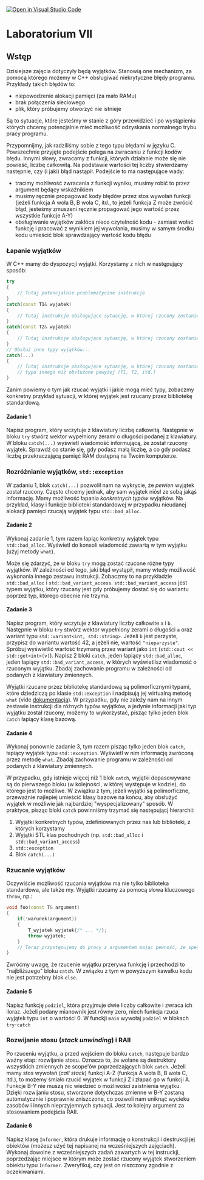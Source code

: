 [![Open in Visual Studio Code](https://classroom.github.com/assets/open-in-vscode-c66648af7eb3fe8bc4f294546bfd86ef473780cde1dea487d3c4ff354943c9ae.svg)](https://classroom.github.com/online_ide?assignment_repo_id=9677873&assignment_repo_type=AssignmentRepo)
# Laboratorium VII
## Wstęp
Dzisiejsze zajęcia dotyczyły będą wyjątków.
Stanowią one mechanizm, za pomocą którego możemy w C++ obsługiwać niekrytyczne błędy programu.
Przykłady takich błędów to:
- niepowodzenie alokacji pamięci (za mało RAMu)
- brak połączenia sieciowego
- plik, który próbujemy otworzyć nie istnieje

Są to sytuacje, które jesteśmy w stanie z góry przewidzieć i po wystąpieniu których chcemy potencjalnie mieć możliwość odzyskania normalnego trybu pracy programu.

Przypomnijmy, jak radziliśmy sobie z tego typu błędami w języku C.
Powszechnie przyjęte podejście polega na zwracaniu z funkcji kodów błędu.
Innymi słowy, zwracamy z funkcji, których działanie może się nie powieść, liczbę całkowitą.
Na podstawie wartości tej liczby stwierdzamy następnie, czy (i jaki) błąd nastąpił.
Podejście to ma następujące wady:
- tracimy możliwość zwracania z funkcji wyniku, musimy robić to przez argument będący wskaźnikiem
- musimy ręcznie propagować kody błędów przez stos wywołań funkcji (jeżeli funkcja A woła B, B woła C, itd., to jeżeli funkcja Z może zwrócić błąd, jesteśmy zmuszeni ręcznie propagować jego wartość przez wszystkie funkcje A-Y)
- obsługiwanie wyjątków zakłóca nieco czytelność kodu - zamiast wołać funkcję i pracować z wynikiem jej wywołania, musimy w samym środku kodu umieścić blok sprawdzający wartość kodu błędu

### Łapanie wyjątków
W C++ mamy do dyspozycji wyjątki.
Korzystamy z nich w następujący sposób:
```C++
try
{
    // Tutaj potencjalnie problematyczne instrukcje
}
catch(const T1& wyjatek)
{
    // Tutaj instrukcje obsługujące sytuację, w której rzucony zostanie wyjątek typu T1
}
catch(const T2& wyjatek)
{
    // Tutaj instrukcje obsługujące sytuację, w której rzucony zostanie wyjątek typu T2
}
// Obsłuż inne typy wyjątków...
catch(...)
{
    // Tutaj instrukcje obsługujące sytuację, w której rzucony zostanie wyjątek
    // typu innego niż obsłużone powyżej (T1, T2, itd.)
}
```
Zanim powiemy o tym jak rzucać wyjątki i jakie mogą mieć typy, zobaczmy konkretny przykład sytuacji, w której wyjątek jest rzucany przez bibliotekę standardową.

#### Zadanie 1
Napisz program, który wczytuje z klawiatury liczbę całkowitą.
Następnie w bloku `try` stwórz wektor wypełniony zerami o długości podanej z klawiatury.
W bloku `catch(...)` wyświetl wiadomość informującą, że został rzucony wyjątek.
Sprawdź co stanie się, gdy podasz małą liczbę, a co gdy podasz liczbę przekraczającą pamięć RAM dostępną na Twoim komputerze.

### Rozróżnianie wyjątków, `std::exception`
W zadaniu 1, blok `catch(...)` pozwolił nam na wykrycie, że *pewien* wyjątek został rzucony.
Często chcemy jednak, aby sam wyjątek niósł ze sobą jakąś informację.
Mamy możliwość łapania *konkretnych typów* wyjątków.
Na przykład, klasy i funkcje biblioteki standardowej w przypadku nieudanej alokacji pamięci rzucają wyjątek typu `std::bad_alloc`.

#### Zadanie 2
Wykonaj zadanie 1, tym razem łapiąc konkretny wyjątek typu `std::bad_alloc`.
Wyświetl do konsoli wiadomość zawartą w tym wyjątku (użyj metody `what`).

Może się zdarzyć, że w bloku `try` mogą zostać rzucone różne typy wyjątków.
W zależności od tego, jaki błąd wystąpił, mamy wtedy możliwość wykonania innego zestawu instrukcji.
Zobaczmy to na przykładzie `std::bad_alloc` i `std::bad_variant_access`.
`std::bad_variant_access` jest typem wyjątku, który rzucany jest gdy próbujemy dostać się do wariantu poprzez typ, którego obecnie nie trzyma.

#### Zadanie 3
Napisz program, który wczytuje z klawiatury liczby całkowite `a` i `b`.
Następnie w bloku `try` stwórz wektor wypełniony zerami o długości `a` oraz wariant typu `std::variant<int, std::string>`.
Jeżeli `b` jest parzyste, przypisz do wariantu wartość 42, a jeżeli nie, wartość `"nieparzyste"`.
Spróbuj wyświetlić wartość trzymaną przez wariant jako `int` (`std::cout << std::get<int>(v)`).
Napisz 2 bloki `catch`, jeden łapiący `std::bad_alloc`, jeden łapiący `std::bad_variant_access`, w których wyświetlisz wiadomość o rzuconym wyjątku.
Zbadaj zachowanie programu w zależności od podanych z klawiatury zmiennych.

Wyjątki rzucane przez bibliotekę standardową są polimorficznymi typami, które dziedziczą po klasie `std::exception` i nadpisują jej wirtualną metodę `what` (vide [dokumentacja](https://en.cppreference.com/w/cpp/error/exception)).
W przypadku, gdy nie zależy nam na innym zestawie instrukcji dla różnych typów wyjątków, a jedynie informacji jaki typ wyjątku został rzucony, możemy to wykorzystać, pisząc tylko jeden blok `catch` łapiący klasę bazową.

#### Zadanie 4
Wykonaj ponownie zadanie 3, tym razem pisząc tylko jeden blok `catch`, łapiący wyjątek typu `std::exception`.
Wyświetl w nim informację zwróconą przez metodę `what`.
Zbadaj zachowanie programu w zależności od podanych z klawiatury zmiennych.

W przypadku, gdy istnieje więcej niż 1 blok `catch`, wyjątki dopasowywane są do pierwszego bloku (w kolejności, w której występuje w kodzie), do którego jest to możliwe.
W związku z tym, jeżeli wyjątki są polimorficzne, przeważnie najlepiej umieścić klasy bazowe na końcu, aby obsłużyć wyjątek w możliwie jak najbardziej "wyspecjalizowany" sposób.
W praktyce, pisząc bloki `catch` powinniśmy trzymać się następującj hierarchii:
1. Wyjątki konkretnych typów, zdefiniowanych przez nas lub biblioteki, z których korzystamy
2. Wyjątki STL klas pochodnych (np. `std::bad_alloc` i `std::bad_variant_access`)
3. `std::exception`
4. Blok `catch(...)`

### Rzucanie wyjątków
Oczywiście możliwość rzucania wyjątków ma nie tylko biblioteka standardowa, ale także my.
Wyjątki rzucamy za pomocą słowa kluczowego `throw`, np.:
```C++
void foo(const T& argument)
{
    if(!warunek(argument))
    {
        T_wyjatek wyjatek{/* ... */};
        throw wyjatek;
    }
    // Teraz przystępujemy do pracy z argumentem mając pewność, że spełnia postawiony warunek
}
```
Zwróćmy uwagę, że rzucenie wyjątku przerywa funkcję i przechodzi to "najbliższego" bloku `catch`.
W związku z tym w powyższym kawałku kodu nie jest potrzebny blok `else`.

#### Zadanie 5
Napisz funkcję `podziel`, która przyjmuje dwie liczby całkowite i zwraca ich iloraz.
Jeżeli podany mianownik jest równy zero, niech funkcja rzuca wyjątek typu `int` o wartości 0.
W funckji `main` wywołaj `podziel` w blokach `try`-`catch`

### Rozwijanie stosu (*stack unwinding*) i RAII
Po rzuceniu wyjątku, a przed wejściem do bloku `catch`, następuje bardzo ważny etap: rozwijanie stosu.
Oznacza to, że wołane są destruktory wszystkich zmiennych ze scope'ów poprzedzających blok `catch`.
Jeżeli mamy stos wywołań (*call stack*) funkcji A-Z (funkcja A woła B, B woła C, itd.), to możemy śmiało rzucić wyjątek w funkcji Z i złapać go w funkcji A.
Funkcje B-Y nie muszą nic wiedzieć o możliwości zaistnienia wyjątku.
Dzięki rozwijaniu stosu, stworzone dotychczas zmienne w B-Y zostaną automatycznie i poprawnie zniszczone, co pozwoli nam uniknąć wycieku zasobów i innych nieprzyjemnych sytuacji.
Jest to kolejny argument za stosowaniem podejścia RAII.

#### Zadanie 6
Napisz klasę `Informer`, która drukuje informację o konstrukcji i destrukcji jej obiektów (możesz użyć tej napisanej na wcześniejszych zajęciach).
Wykonaj dowolne z wcześniejszych zadań zawartych w tej instruckji, poprzedzając miejsce w którym może zostać rzucony wyjątek stworzeniem obiektu typu `Informer`.
Zweryfikuj, czy jest on niszczony zgodnie z oczekiwaniami.
